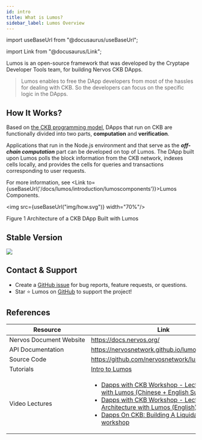 ```yaml
---
id: intro
title: What is Lumos?
sidebar_label: Lumos Overview
---
```

import useBaseUrl from "@docusaurus/useBaseUrl";

import Link from "@docusaurus/Link";

Lumos is an open-source framework that was developed by the Cryptape Developer Tools team, for building Nervos CKB DApps. <!--The framework is developed by using JavaScript and TypeScript in NodeJs environment.-->

> Lumos enables to free the DApp developers from most of the hassles for dealing with CKB. So the developers can focus on the specific logic in the DApps.

## How It Works?

Based on [the CKB programming model](https://github.com/nervosnetwork/rfcs/blob/master/rfcs/0002-ckb/0002-ckb.md#4-programming-model), DApps that run on CKB are functionally divided into two parts, **computation** and **verification**. <!--For more information about the CKB programming model, see [CKB whitepaper](https://github.com/nervosnetwork/rfcs/blob/master/rfcs/0002-ckb/0002-ckb.md).-->

Applications that run in the Node.js environment and that serve as the ***off-chain computation*** part can be developed on top of Lumos. The DApp built upon Lumos polls the block information from the CKB network, indexes cells locally, and provides the cells for queries and transactions corresponding to user requests.

For more information, see <Link to={useBaseUrl('/docs/lumos/introduction/lumoscomponents')}>Lumos Components</Link>.

<img src={useBaseUrl("img/how.svg")}  width="70%"/>

Figure 1 Architecture of a CKB DApp Built with Lumos

## Stable Version

<img src="https://img.shields.io/badge/%40ckb--lumos-v0.16.0-brightgreen"/>

## Contact & Support

- Create a [GitHub issue](https://github.com/nervosnetwork/lumos/issues) for bug reports, feature requests, or questions.
- Star ⭐️ Lumos on [GitHub](https://github.com/nervosnetwork/lumos) to support the project!

## References

| Resource                          | Link                                                         |
| --------------------------------- | ------------------------------------------------------------ |
| Nervos&nbsp;Document&nbsp;Website | https://docs.nervos.org/                                     |
| API&nbsp;Documentation            | https://nervosnetwork.github.io/lumos/globals.html           |
| Source&nbsp;Code                  | https://github.com/nervosnetwork/lumos                       |
| Tutorials                         | [Intro to Lumos](https://docs.nervos.org/docs/labs/lumos-nervosdao) |
| Video&nbsp;Lectures               | <ul><li>[Dapps with CKB Workshop - Lecture 3: Dapps with Lumos (Chinese + English Subtitles)](https://youtu.be/TJ2bnSFUpPQ)</li><li>[Dapps with CKB Workshop - Lecture 4: Dapp Architecture with Lumos (English)](https://youtu.be/9U23hrzCAiM)</li><li>[Dapps On CKB: Building A Liquidable DAO workshop](https://github.com/RetricSu/liquidable-dao-dapp/blob/master)</li></ul> |

